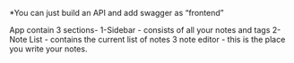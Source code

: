 *You can just build an API and add swagger as “frontend”

App contain 3 sections-
1-Sidebar - consists of all your notes and tags
2-Note List - contains the current list of notes 
3 note editor - this is the place you write your notes.

